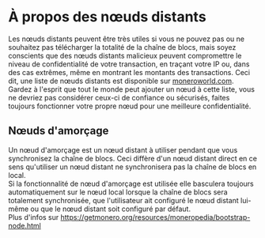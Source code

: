 # À propos des nœuds distants
Les nœuds distants peuvent être très utiles si vous ne pouvez pas ou ne souhaitez pas télécharger la totalité de la chaîne de blocs, mais soyez conscients que des nœuds distants malicieux peuvent compromettre le niveau de confidentialité de votre transaction, en traçant votre IP ou, dans des cas extrêmes, même en montrant les montants des transactions. Ceci dit, une liste de nœuds distants est disponible sur [moneroworld.com](https://moneroworld.com). Gardez à l'esprit que tout le monde peut ajouter un nœud à cette liste, vous ne devriez pas considérer ceux-ci de confiance ou sécurisés, faites toujours fonctionner votre propre nœud pour une meilleure confidentialité.

## Nœuds d'amorçage
Un nœud d'amorçage est un nœud distant à utiliser pendant que vous synchronisez la chaîne de blocs. Ceci diffère d'un nœud distant direct en ce sens qu'utiliser un nœud distant ne synchronisera pas la chaîne de blocs en local.    
Si la fonctionnalité de nœud d'amorçage est utilisée elle basculera toujours automatiquement sur le nœud local lorsque la chaîne de blocs sera totalement synchronisée, que l'utilisateur ait configuré le nœud distant lui-même ou que le nœud distant soit configuré par défaut.    
Plus d'infos sur https://getmonero.org/resources/moneropedia/bootstrap-node.html
